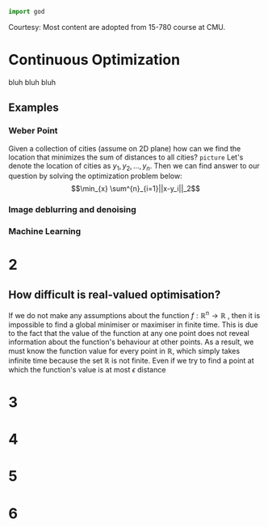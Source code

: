 ```python
import god
```
Courtesy: Most content are adopted from 15-780 course at CMU.
# Continuous Optimization
bluh bluh bluh

## Examples

### Weber Point

Given a collection of cities (assume on 2D plane) how can we find the location that minimizes the sum of distances to all cities?
`picture`
Let's denote the location of cities as $y_1, y_2, ..., y_n$.
Then we can find answer to our question by solving the optimization problem below:
$$\min_{x} \sum^{n}_{i=1}||x-y_i||_2$$

### Image deblurring and denoising

### Machine Learning

# 2

## How difficult is real-valued optimisation?

If we do not make any assumptions about the function $f:\mathbb{R}^n\rightarrow\mathbb{R}$ , then it is impossible to find a global minimiser or maximiser in finite time. This is due to the fact that the value of the function at any one point does not reveal information about the function's behaviour at other points. As a result, we must know the function value for every point in $\mathbb{R}$, which simply takes infinite time because the set $\mathbb{R}$ is not finite. Even if we try to find a point at which the function's value is at most  $\epsilon$ distance 

# 3

# 4

# 5

# 6

<!--stackedit_data:
eyJoaXN0b3J5IjpbLTEwMTQ2ODEzNzQsLTcxNDI3OTM4MiwtOT
U2MTUxMDUyLC0xMTUwMDAwMTgzLC05MTE4MjE3NjcsMTk3NDA5
NjU5OSwtMTM4NTcwMDQ4OCwxNzg5MzkxMzM1LC02MjUyNTAxNj
QsMTY1OTAxNDY4MywtOTQ4NTQ2NjEsNTU5OTk4NDg0LC0xMTgx
MTY4NDI4LDIwMDc5NTE5MDAsLTE3MzU5NTk1MjksLTE0MjEwOD
YwMjJdfQ==
-->